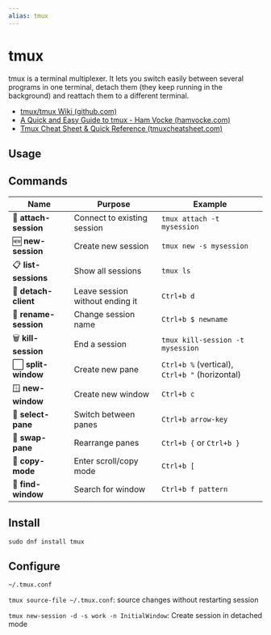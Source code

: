 ```yaml
---
alias: tmux
---
```

# tmux

tmux is a terminal multiplexer. It lets you switch easily between several programs in one terminal, detach them (they keep running in the background) and reattach them to a different terminal.

- [tmux/tmux Wiki (github.com)](https://github.com/tmux/tmux/wiki)
- [A Quick and Easy Guide to tmux - Ham Vocke (hamvocke.com)](https://hamvocke.com/blog/a-quick-and-easy-guide-to-tmux/)
- [Tmux Cheat Sheet & Quick Reference (tmuxcheatsheet.com)](https://tmuxcheatsheet.com/)

## Usage

## Commands

| Name                  | Purpose                         | Example                                        |
| --------------------- | ------------------------------- | ---------------------------------------------- |
| 🔗 **attach-session** | Connect to existing session     | `tmux attach -t mysession`                     |
| 🆕 **new-session**    | Create new session              | `tmux new -s mysession`                        |
| 📋 **list-sessions**  | Show all sessions               | `tmux ls`                                      |
| 🚪 **detach-client**  | Leave session without ending it | `Ctrl+b d`                                     |
| 📝 **rename-session** | Change session name             | `Ctrl+b $ newname`                             |
| 🗑️ **kill-session**  | End a session                   | `tmux kill-session -t mysession`               |
| ⬜ **split-window**    | Create new pane                 | `Ctrl+b %` (vertical), `Ctrl+b "` (horizontal) |
| 🪟 **new-window**     | Create new window               | `Ctrl+b c`                                     |
| 📍 **select-pane**    | Switch between panes            | `Ctrl+b arrow-key`                             |
| 🔄 **swap-pane**      | Rearrange panes                 | `Ctrl+b {` or `Ctrl+b }`                       |
| 📜 **copy-mode**      | Enter scroll/copy mode          | `Ctrl+b [`                                     |
| 🔎 **find-window**    | Search for window               | `Ctrl+b f pattern`                             |

## Install

`sudo dnf install tmux`

## Configure

`~/.tmux.conf` 

`tmux source-file ~/.tmux.conf`: source changes without restarting session

`tmux new-session -d -s work -n InitialWindow`: Create session in detached mode